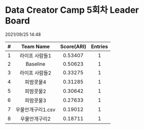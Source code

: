 # Data Creator Camp 5회차 Leader Board
2021/09/25 14:48

|#|Team Name|Score(ARI)|Entries|  
|:---:|:---:|:---:|:---:|  
|1|라이프 사람들1|0.53407|1|  
|2|Baseline|0.50623|1|  
|3|라이프 사람들2|0.33275|1|  
|4|피땀콧물4|0.31285|1|  
|5|피땀콧물2|0.30642|1|  
|6|피땀콧물3|0.27633|1|  
|7|우물안개구리1.csv|0.19012|1|  
|8|우물안개구리2|0.18711|1|  
